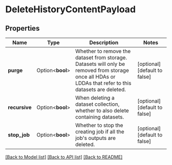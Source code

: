 # DeleteHistoryContentPayload

## Properties

Name | Type | Description | Notes
------------ | ------------- | ------------- | -------------
**purge** | Option<**bool**> | Whether to remove the dataset from storage. Datasets will only be removed from storage once all HDAs or LDDAs that refer to this datasets are deleted. | [optional][default to false]
**recursive** | Option<**bool**> | When deleting a dataset collection, whether to also delete containing datasets. | [optional][default to false]
**stop_job** | Option<**bool**> | Whether to stop the creating job if all the job's outputs are deleted. | [optional][default to false]

[[Back to Model list]](../README.md#documentation-for-models) [[Back to API list]](../README.md#documentation-for-api-endpoints) [[Back to README]](../README.md)


